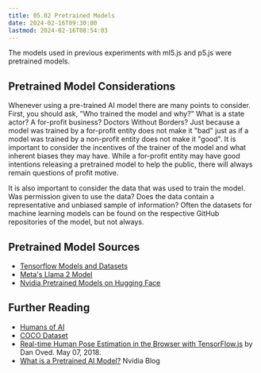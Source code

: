 ```yaml
---
title: 05.02 Pretrained Models
date: 2024-02-16T09:30:00
lastmod: 2024-02-16T08:54:03
---
```


The models used in previous experiments with ml5.js and p5.js were pretrained models.

## Pretrained Model Considerations

Whenever using a pre-trained AI model there are many points to consider. First, you should ask, "Who trained the model and why?" What is a state actor? A for-profit business? Doctors Without Borders? Just because a model was trained by a for-profit entity does not make it "bad" just as if a model was trained by a non-profit entity does not make it "good". It is important to consider the incentives of the trainer of the model and what inherent biases they may have. While a for-profit entity may have good intentions releasing a pretrained model to help the public, there will always remain questions of profit motive.

It is also important to consider the data that was used to train the model. Was permission given to use the data? Does the data contain a representative and unbiased sample of information? Often the datasets for machine learning models can be found on the respective GitHub repositories of the model, but not always.

## Pretrained Model Sources

- [Tensorflow Models and Datasets](https://www.tensorflow.org/resources/models-datasets)
- [Meta's Llama 2 Model](https://llama.meta.com/)
- [Nvidia Pretrained Models on Hugging Face](https://huggingface.co/nvidia)

## Further Reading

- [Humans of AI](https://humans-of.ai/editorial/)
- [COCO Dataset](https://cocodataset.org/#home)
- [Real-time Human Pose Estimation in the Browser with TensorFlow.js](https://blog.tensorflow.org/2018/05/real-time-human-pose-estimation-in.html) by Dan Oved. May 07, 2018.
- [What is a Pretrained AI Model?](https://blogs.nvidia.com/blog/what-is-a-pretrained-ai-model/) Nvidia Blog
